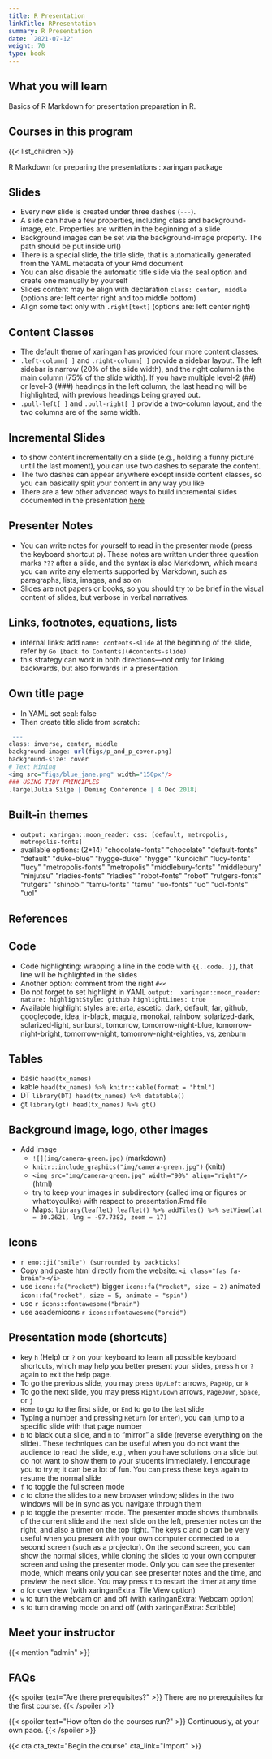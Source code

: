```yaml
---
title: R Presentation
linkTitle: RPresentation
summary: R Presentation
date: '2021-07-12'
weight: 70
type: book
---
```



## What you will learn

Basics of R Markdown for presentation preparation in R. 

## Courses in this program

{{< list_children >}}

R Markdown for preparing the presentations : xaringan package

## Slides

- Every new slide is created under three dashes (`---`). 
- A slide can have a few properties, including class and background-image, etc. Properties are written in the beginning of a slide
- Background images can be set via the background-image property. The path should be put inside url()
- There is a special slide, the title slide, that is automatically generated from the YAML metadata of your Rmd document
- You can also disable the automatic title slide via the seal option and create one manually by yourself
- Slides content may be align with declaration `class: center, middle` (options are: left center right and top middle bottom)
- Align some text only with `.right[text]` (options are: left center right)


## Content Classes

- The default theme of xaringan has provided four more content classes:
- `.left-column[ ]` and `.right-column[ ]` provide a sidebar layout. The left sidebar is narrow (20% of the slide width), and the right column is the main column (75% of the slide width). If you have multiple level-2 (##) or level-3 (###) headings in the left column, the last heading will be highlighted, with previous headings being grayed out.
- `.pull-left[ ]` and `.pull-right[ ]` provide a two-column layout, and the two columns are of the same width.

## Incremental Slides

- to show content incrementally on a slide (e.g., holding a funny picture until the last moment), you can use two dashes to separate the content.
- The two dashes can appear anywhere except inside content classes, so you can basically split your content in any way you like
- There are a few other advanced ways to build incremental slides documented in the presentation [here](https://slides.yihui.name/xaringan/incremental.html)


## Presenter Notes

- You can write notes for yourself to read in the presenter mode (press the keyboard shortcut p). These notes are written under three question marks `???` after a slide, and the syntax is also Markdown, which means you can write any elements supported by Markdown, such as paragraphs, lists, images, and so on
- Slides are not papers or books, so you should try to be brief in the visual content of slides, but verbose in verbal narratives.


## Links, footnotes, equations, lists

- internal links: add `name: contents-slide` at the beginning of the slide, refer by `Go [back to Contents](#contents-slide)`
- this strategy can work in both directions—not only for linking backwards, but also forwards in a presentation.


## Own title page

- In YAML set seal: false
- Then create title slide from scratch: 
```r
 ---
class: inverse, center, middle
background-image: url(figs/p_and_p_cover.png)
background-size: cover
# Text Mining
<img src="figs/blue_jane.png" width="150px"/>
### USING TIDY PRINCIPLES
.large[Julia Silge | Deming Conference | 4 Dec 2018]
```

## Built-in themes
- `output:
  xaringan::moon_reader:
    css: [default, metropolis, metropolis-fonts]`
- available options: (2*14)  "chocolate-fonts" "chocolate" "default-fonts"  "default"  "duke-blue"  "hygge-duke"   "hygge"   "kunoichi"  "lucy-fonts"  "lucy"  "metropolis-fonts" "metropolis"  "middlebury-fonts" "middlebury"  "ninjutsu" "rladies-fonts"    "rladies"   "robot-fonts"      "robot"            "rutgers-fonts"    "rutgers"          "shinobi"          "tamu-fonts"       "tamu"             "uo-fonts"    "uo"     "uol-fonts"       
 "uol"


## References


## Code

-  Code highlighting:  wrapping a line in the code with ``{{..code..}}``, that line will be highlighted in the slides
-  Another option: comment from the right `#<<` 
-  Do not forget to set highlight in YAML
  `output: 
  xaringan::moon_reader:
    nature:
      highlightStyle: github
      highlightLines: true`
-  Available highlight styles are: arta, ascetic, dark, default, far, github, googlecode, idea, ir-black, magula, monokai, rainbow, solarized-dark, solarized-light, sunburst, tomorrow, tomorrow-night-blue, tomorrow-night-bright, tomorrow-night, tomorrow-night-eighties, vs, zenburn

## Tables
  - basic `head(tx_names)`
  - kable `head(tx_names) %>% knitr::kable(format = "html") `
  - DT    `library(DT) head(tx_names) %>% datatable()`
  - gt    `library(gt) head(tx_names) %>% gt()`
      
## Background image, logo, other images
-  Add image
      - `![](img/camera-green.jpg)` (markdown)
      - `knitr::include_graphics("img/camera-green.jpg")` (knitr)
      - `<img src="img/camera-green.jpg" width="90%" align="right"/>` (html)
      -  try to keep your images in subdirectory (called img or figures or whattoyoulike) with respect to presentation.Rmd file
      -  Maps: `library(leaflet) leaflet() %>% addTiles() %>% setView(lat = 30.2621, lng = -97.7382, zoom = 17)` 

## Icons
- `r emo::ji("smile") (surrounded by backticks)`
- Copy and paste html directly from the website: `<i class="fas fa-brain"></i>`
- use `icon::fa("rocket")` bigger `icon::fa("rocket", size = 2)` animated `icon::fa("rocket", size = 5, animate = "spin")`
- use `r icons::fontawesome("brain")`
- use academicons `r icons::fontawesome("orcid")`


## Presentation mode (shortcuts)

-  key `h` (Help) or `?` on your keyboard to learn all possible keyboard shortcuts, which may help you better present your slides, press `h` or `?` again to exit the help page.
-  To go the previous slide, you may press `Up/Left` arrows, `PageUp`, or `k`
-  To go the next slide, you may press `Right/Down` arrows, `PageDown`, `Space`, or `j`
-  `Home` to go to the first slide, or `End` to go to the last slide
-  Typing a number and pressing `Return` (or `Enter`), you can jump to a specific slide with that page number
-  `b` to black out a slide, and `m` to “mirror” a slide (reverse everything on the slide). These techniques can be useful when you do not want the audience to read the slide, e.g., when you have solutions on a slide but do not want to show them to your students immediately. I encourage you to try `m`; it can be a lot of fun. You can press these keys again to resume the normal slide
-  `f` to toggle the fullscreen mode
-  `c` to clone the slides to a new browser window; slides in the two windows will be in sync as you navigate through them
-  `p` to toggle the presenter mode. The presenter mode shows thumbnails of the current slide and the next slide on the left, presenter notes on the right, and also a timer on the top right. The keys c and p can be very useful when you present with your own computer connected to a second screen (such as a projector). On the second screen, you can show the normal slides, while cloning the slides to your own computer screen and using the presenter mode. Only you can see the presenter mode, which means only you can see presenter notes and the time, and preview the next slide. You may press `t` to restart the timer at any time
-  `o` for overview (with xaringanExtra: Tile View option)
-  `w` to turn the webcam on and off (with xaringanExtra: Webcam option)
-  `s` to turn drawing mode on and off (with xaringanExtra: Scribble)
    



## Meet your instructor

{{< mention "admin" >}}

## FAQs

{{< spoiler text="Are there prerequisites?" >}}
There are no prerequisites for the first course.
{{< /spoiler >}}

{{< spoiler text="How often do the courses run?" >}}
Continuously, at your own pace.
{{< /spoiler >}}

{{< cta cta_text="Begin the course" cta_link="Import" >}}



